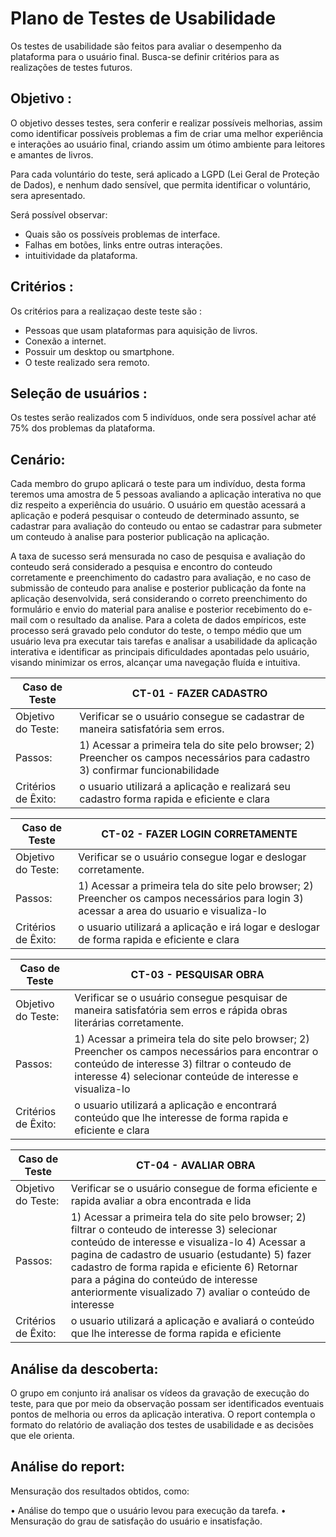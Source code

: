 # Plano de Testes de Usabilidade
Os testes de usabilidade são feitos para avaliar o desempenho da plataforma para o usuário final.
Busca-se definir critérios para as realizações de testes futuros.

## Objetivo : 
O objetivo desses testes, sera conferir e realizar possíveis melhorias, assim como identificar possíveis problemas a fim de criar uma melhor experiência e interações ao usuário final, criando assim um ótimo ambiente para leitores e amantes de livros.

Para cada voluntário do teste, será aplicado a LGPD (Lei Geral de Proteção de Dados), e nenhum dado sensível, que permita identificar o voluntário, sera apresentado.

Será possível observar: 
* Quais são os possíveis problemas de interface.
* Falhas em botões, links entre outras interações.
* intuitividade da plataforma. 


## Critérios : 

Os critérios para a realizaçao deste teste são : 

* Pessoas que usam plataformas para aquisição de livros.
* Conexão a internet.
* Possuir um desktop ou smartphone.
* O teste realizado sera remoto.

## Seleção de usuários : 
Os testes serão realizados com 5 indivíduos, onde sera possível achar até 75% dos problemas da plataforma.

## Cenário:

Cada membro do grupo aplicará o teste para um indivíduo, desta forma teremos uma amostra de 5 pessoas avaliando a aplicação interativa no que diz respeito a experiência do usuário. O usuário em questão acessará a aplicação e poderá pesquisar o conteudo de determinado assunto, se cadastrar para avaliação do conteudo ou entao se cadastrar para submeter um conteudo à analise para posterior publicação na aplicação.

A taxa de sucesso será mensurada no caso de pesquisa e avaliação do conteudo será considerado a pesquisa e encontro do conteudo corretamente e preenchimento do cadastro para avaliação, e no caso de submissão de conteudo para analise e posterior publicação da fonte na aplicação desenvolvida, será considerando o correto preenchimento do formulário e envio do material para analise e posterior recebimento do e-mail com o resultado da analise. Para a coleta de dados empíricos, este processo será gravado pelo condutor do teste, o tempo médio que um usuário leva pra executar tais tarefas e analisar a usabilidade da aplicação interativa e identificar as principais dificuldades apontadas pelo usuário, visando minimizar os erros, alcançar uma navegação fluída e intuitiva.



|  **Caso de Teste**  |  **CT-01  - FAZER CADASTRO**                                                                              |
|--|--|
| Objetivo do Teste:   | Verificar se o usuário consegue se cadastrar de maneira satisfatória sem erros.                   | 
| Passos:              | 1) Acessar a primeira tela do site pelo browser; 2) Preencher os campos necessários para cadastro 3) confirmar funcionabilidade  |
| Critérios de Êxito:  | o usuario utilizará a aplicação e realizará seu cadastro forma rapida e eficiente e clara

|  **Caso de Teste**  |  **CT-02  - FAZER LOGIN CORRETAMENTE**                                                                             
|--|--|
| Objetivo do Teste:   | Verificar se o usuário consegue  logar e deslogar corretamente.                   | 
| Passos:              | 1) Acessar a primeira tela do site pelo browser; 2) Preencher os campos necessários para login 3) acessar a area do usuario e visualiza-lo  |
| Critérios de Êxito:  | o usuario utilizará a aplicação e irá logar e deslogar de forma rapida e eficiente e clara  


|  **Caso de Teste**  |  **CT-03  - PESQUISAR OBRA**                                                                              |
|--|--|
| Objetivo do Teste:   | Verificar se o usuário consegue pesquisar de maneira satisfatória sem erros e rápida obras literárias corretamente.                   | 
| Passos:              | 1) Acessar a primeira tela do site pelo browser; 2) Preencher os campos necessários para encontrar o conteúdo de interesse 3) filtrar o conteudo de interesse 4) selecionar conteúde de interesse e visualiza-lo  |
| Critérios de Êxito:  | o usuario utilizará a aplicação e encontrará conteúdo que lhe interesse de forma rapida e eficiente e clara   


|  **Caso de Teste**  |  **CT-04  -  AVALIAR OBRA**                                                                              |
|--|--|
| Objetivo do Teste:   | Verificar se o usuário consegue de forma eficiente e rapida  avaliar a obra encontrada e lida               | 
| Passos:              | 1) Acessar a primeira tela do site pelo browser; 2) filtrar o conteudo de interesse 3) selecionar conteúdo de interesse e visualiza-lo 4) Acessar a pagina de cadastro de usuario (estudante) 5) fazer cadastro de forma rapida e eficiente  6) Retornar para a página do conteúdo de interesse anteriormente visualizado 7) avaliar o conteúdo de interesse |
| Critérios de Êxito:  | o usuario utilizará a aplicação e avaliará o  conteúdo que lhe interesse de forma rapida e eficiente                                |


## Análise da descoberta:

O grupo em conjunto irá analisar os vídeos da gravação de execução do teste, para que por meio da observação possam ser identificados eventuais pontos de melhoria ou erros da aplicação interativa. O report contempla o formato do relatório de avaliação dos testes de usabilidade e as decisões que ele orienta.


## Análise do report:

Mensuração dos resultados obtidos, como:

• Análise do tempo que o usuário levou para execução da tarefa. • Mensuração do grau de satisfação do usuário e insatisfação.


